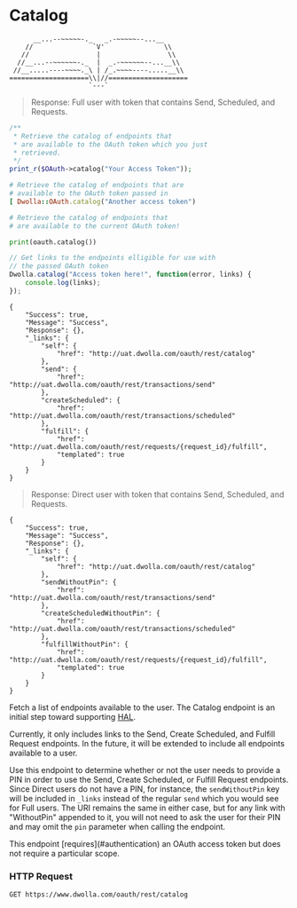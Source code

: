 # Catalog
```
      __...--~~~~~-._   _.-~~~~~--...__
    //               `V'               \\ 
   //                 |                 \\ 
  //__...--~~~~~~-._  |  _.-~~~~~~--...__\\ 
 //__.....----~~~~._\ | /_.~~~~----.....__\\
====================\\|//====================
                    `---`  
```

> Response: Full user with token that contains Send, Scheduled, and Requests.
```php
/**
 * Retrieve the catalog of endpoints that 
 * are available to the OAuth token which you just 
 * retrieved.
 */
print_r($OAuth->catalog("Your Access Token"));
```
```ruby
# Retrieve the catalog of endpoints that are 
# available to the OAuth token passed in
[ Dwolla::OAuth.catalog("Another access token")
```
```python
# Retrieve the catalog of endpoints that
# are available to the current OAuth token!

print(oauth.catalog())
```
```js
// Get links to the endpoints elligible for use with
// the passed OAuth token
Dwolla.catalog("Access token here!", function(error, links) {
    console.log(links);
});
```
```shell
{
    "Success": true,
    "Message": "Success",
    "Response": {},
    "_links": {
        "self": {
            "href": "http://uat.dwolla.com/oauth/rest/catalog"
        },
        "send": {
            "href": "http://uat.dwolla.com/oauth/rest/transactions/send"
        },
        "createScheduled": {
            "href": "http://uat.dwolla.com/oauth/rest/transactions/scheduled"
        },
        "fulfill": {
            "href": "http://uat.dwolla.com/oauth/rest/requests/{request_id}/fulfill",
            "templated": true
        }
    }
}
```

> Response: Direct user with token that contains Send, Scheduled, and Requests.

```shell
{
    "Success": true,
    "Message": "Success",
    "Response": {},
    "_links": {
        "self": {
            "href": "http://uat.dwolla.com/oauth/rest/catalog"
        },
        "sendWithoutPin": {
            "href": "http://uat.dwolla.com/oauth/rest/transactions/send"
        },
        "createScheduledWithoutPin": {
            "href": "http://uat.dwolla.com/oauth/rest/transactions/scheduled"
        },
        "fulfillWithoutPin": {
            "href": "http://uat.dwolla.com/oauth/rest/requests/{request_id}/fulfill",
            "templated": true
        }
    }
}
```

Fetch a list of endpoints available to the user. The Catalog endpoint is an initial step toward supporting [HAL](http://stateless.co/hal_specification.html).  

Currently, it only includes links to the Send, Create Scheduled, and Fulfill Request endpoints.  In the future, it will be extended to include all endpoints available to a user.

Use this endpoint to determine whether or not the user needs to provide a PIN in order to use the Send, Create Scheduled, or Fulfill Request endpoints.  Since Direct users do not have a PIN, for instance, the `sendWithoutPin` key will be included in `_links` instead of the regular `send` which you would see for Full users.  The URI remains the same in either case, but for any link with "WithoutPin" appended to it, you will not need to ask the user for their PIN and may omit the `pin` parameter when calling the endpoint.

<aside class="reminder">This endpoint [requires](#authentication) an OAuth access token but does not require a particular scope.</aside>

### HTTP Request

`GET https://www.dwolla.com/oauth/rest/catalog`